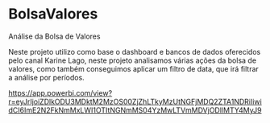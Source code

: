 # BolsaValores
Análise da Bolsa de Valores

Neste projeto utilizo como base o dashboard e bancos de dados oferecidos pelo canal Karine Lago, neste projeto analisamos várias ações da bolsa de valores, como também conseguimos aplicar um filtro de data, que irá filtrar a análise por períodos.

https://app.powerbi.com/view?r=eyJrIjoiZDlkODU3MDktM2MzOS00ZjZhLTkyMzUtNGFjMDQ2ZTA1NDRiIiwidCI6ImE2N2FkNmMxLWI1OTItNGNmMS04YzMwLTVmMDVjODllMTY4MyJ9
